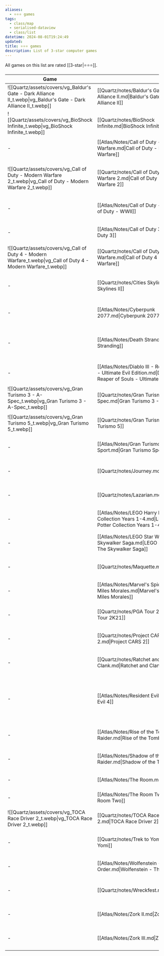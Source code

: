 ```yaml
---
aliases:
  - ⭐️⭐️⭐️ games
tags:
  - class/map
  - serialised-dataview
  - class/list
datetime: 2024-08-01T19:24:49
updated: 
title: ⭐️⭐️⭐️ games
description: List of 3-star computer games
---
```

All games on this list are rated [[3-star|⭐️⭐️⭐️]].

<!-- QueryToSerialize: table without id embed(link(thumbnail)) as Game, file.link as "", platform as Platform from #class/video-game where contains(rating, [[3-star]]) sort file.name -->
<!-- SerializedQuery: table without id embed(link(thumbnail)) as Game, file.link as "", platform as Platform from #class/video-game where contains(rating, [[3-star]]) sort file.name -->

| Game                                                                                                             |                                                                                                                               | Platform                                                                                                                                                                 |
| ---------------------------------------------------------------------------------------------------------------- | ----------------------------------------------------------------------------------------------------------------------------- | ------------------------------------------------------------------------------------------------------------------------------------------------------------------------ |
| ![[Quartz/assets/covers/vg_Baldur's Gate - Dark Alliance II_t.webp\|vg_Baldur's Gate - Dark Alliance II_t.webp]] | [[Quartz/notes/Baldur's Gate - Dark Alliance II.md\|Baldur's Gate - Dark Alliance II]]                                        | <ul><li>[[Quartz/notes/PlayStation 2.md\|PlayStation 2]]</li></ul>                                                                                                      |
| ![[Quartz/assets/covers/vg_BioShock Infinite_t.webp\|vg_BioShock Infinite_t.webp]]                               | [[Quartz/notes/BioShock Infinite.md\|BioShock Infinite]]                                                                      | <ul><li>[[Atlas/Notes/PlayStation 3.md\|PlayStation 3]]</li></ul>                                                                                                       |
| \-                                                                                                               | [[Atlas/Notes/Call of Duty - Modern Warfare.md\|Call of Duty - Modern Warfare]]                                               | <ul><li>[[Atlas/Notes/PlayStation 4.md\|PlayStation 4]]</li></ul>                                                                                                       |
| ![[Quartz/assets/covers/vg_Call of Duty - Modern Warfare 2_t.webp\|vg_Call of Duty - Modern Warfare 2_t.webp]]   | [[Quartz/notes/Call of Duty - Modern Warfare 2.md\|Call of Duty - Modern Warfare 2]]                                          | <ul><li>[[Atlas/Notes/PlayStation 3.md\|PlayStation 3]]</li><li>[[Atlas/Notes/PlayStation 4.md\|PlayStation 4]]</li></ul>                                              |
| \-                                                                                                               | [[Atlas/Notes/Call of Duty - WWII.md\|Call of Duty - WWII]]                                                                   | <ul><li>[[Atlas/Notes/PlayStation 4.md\|PlayStation 4]]</li></ul>                                                                                                       |
| \-                                                                                                               | [[Atlas/Notes/Call of Duty 3.md\|Call of Duty 3]]                                                                             | <ul><li>[[Nintendo Wii\|Nintendo Wii]]</li></ul>                                                                                                                        |
| ![[Quartz/assets/covers/vg_Call of Duty 4 - Modern Warfare_t.webp\|vg_Call of Duty 4 - Modern Warfare_t.webp]]   | [[Quartz/notes/Call of Duty 4 - Modern Warfare.md\|Call of Duty 4 - Modern Warfare]]                                          | <ul><li>[[Atlas/Notes/PlayStation 3.md\|PlayStation 3]]</li></ul>                                                                                                       |
| \-                                                                                                               | [[Quartz/notes/Cities Skylines II.md\|Cities Skylines II]]                                                                    | <ul><li>[[+/Microsoft Windows.md\|Microsoft Windows]]</li></ul>                                                                                                         |
| \-                                                                                                               | [[Atlas/Notes/Cyberpunk 2077.md\|Cyberpunk 2077]]                                                                             | <ul><li>[[Quartz/notes/PlayStation 5.md\|PlayStation 5]]</li></ul>                                                                                                      |
| \-                                                                                                               | [[Atlas/Notes/Death Stranding.md\|Death Stranding]]                                                                           | <ul><li>[[Atlas/Notes/PlayStation 4.md\|PlayStation 4]]</li><li>[[Quartz/notes/PlayStation 5.md\|PlayStation 5]]</li></ul>                                             |
| \-                                                                                                               | [[Atlas/Notes/Diablo III - Reaper of Souls - Ultimate Evil Edition.md\|Diablo III - Reaper of Souls - Ultimate Evil Edition]] | <ul><li>[[Atlas/Notes/PlayStation 4.md\|PlayStation 4]]</li></ul>                                                                                                       |
| ![[Quartz/assets/covers/vg_Gran Turismo 3 - A-Spec_t.webp\|vg_Gran Turismo 3 - A-Spec_t.webp]]                   | [[Quartz/notes/Gran Turismo 3 - A-Spec.md\|Gran Turismo 3 - A-Spec]]                                                          | <ul><li>[[Quartz/notes/PlayStation 2.md\|PlayStation 2]]</li></ul>                                                                                                      |
| ![[Quartz/assets/covers/vg_Gran Turismo 5_t.webp\|vg_Gran Turismo 5_t.webp]]                                     | [[Quartz/notes/Gran Turismo 5.md\|Gran Turismo 5]]                                                                            | <ul><li>[[Atlas/Notes/PlayStation 3.md\|PlayStation 3]]</li></ul>                                                                                                       |
| \-                                                                                                               | [[Atlas/Notes/Gran Turismo Sport.md\|Gran Turismo Sport]]                                                                     | <ul><li>[[Atlas/Notes/PlayStation 4.md\|PlayStation 4]]</li></ul>                                                                                                       |
| \-                                                                                                               | [[Quartz/notes/Journey.md\|Journey]]                                                                                          | <ul><li>[[Atlas/Notes/PlayStation 4.md\|PlayStation 4]]</li></ul>                                                                                                       |
| \-                                                                                                               | [[Quartz/notes/Lazarian.md\|Lazarian]]                                                                                        | <ul><li>[[Atlas/Notes/Commodore 64.md\|Commodore 64]]</li></ul>                                                                                                         |
| \-                                                                                                               | [[Atlas/Notes/LEGO Harry Potter Collection Years 1-4.md\|LEGO Harry Potter Collection Years 1-4]]                             | <ul><li>[[Atlas/Notes/PlayStation 4.md\|PlayStation 4]]</li></ul>                                                                                                       |
| \-                                                                                                               | [[Atlas/Notes/LEGO Star Wars - The Skywalker Saga.md\|LEGO Star Wars - The Skywalker Saga]]                                   | <ul><li>[[Quartz/notes/PlayStation 5.md\|PlayStation 5]]</li></ul>                                                                                                      |
| \-                                                                                                               | [[Quartz/notes/Maquette.md\|Maquette]]                                                                                        | <ul><li>[[Quartz/notes/PlayStation 5.md\|PlayStation 5]]</li></ul>                                                                                                      |
| \-                                                                                                               | [[Atlas/Notes/Marvel's Spider-Man - Miles Morales.md\|Marvel's Spider-Man - Miles Morales]]                                   | <ul><li>[[Quartz/notes/PlayStation 5.md\|PlayStation 5]]</li></ul>                                                                                                      |
| \-                                                                                                               | [[Quartz/notes/PGA Tour 2K21.md\|PGA Tour 2K21]]                                                                              | <ul><li>[[Atlas/Notes/PlayStation 4.md\|PlayStation 4]]</li></ul>                                                                                                       |
| \-                                                                                                               | [[Quartz/notes/Project CARS 2.md\|Project CARS 2]]                                                                            | <ul><li>[[Atlas/Notes/PlayStation 4.md\|PlayStation 4]]</li></ul>                                                                                                       |
| \-                                                                                                               | [[Quartz/notes/Ratchet and Clank.md\|Ratchet and Clank]]                                                                      | <ul><li>[[Atlas/Notes/PlayStation 4.md\|PlayStation 4]]</li></ul>                                                                                                       |
| \-                                                                                                               | [[Atlas/Notes/Resident Evil 4.md\|Resident Evil 4]]                                                                           | <ul><li>[[Nintendo Wii\|Nintendo Wii]]</li><li>[[Quartz/notes/PlayStation 5.md\|PlayStation 5]]</li><li>[[Atlas/Notes/PlayStation VR2.md\|PlayStation VR2]]</li></ul> |
| \-                                                                                                               | [[Atlas/Notes/Rise of the Tomb Raider.md\|Rise of the Tomb Raider]]                                                           | <ul><li>[[Atlas/Notes/PlayStation 4.md\|PlayStation 4]]</li></ul>                                                                                                       |
| \-                                                                                                               | [[Atlas/Notes/Shadow of the Tomb Raider.md\|Shadow of the Tomb Raider]]                                                       | <ul><li>[[Atlas/Notes/PlayStation 4.md\|PlayStation 4]]</li></ul>                                                                                                       |
| \-                                                                                                               | [[Atlas/Notes/The Room.md\|The Room]]                                                                                         | <ul><li>[[iOS\|iOS]]</li></ul>                                                                                                                                          |
| \-                                                                                                               | [[Atlas/Notes/The Room Two.md\|The Room Two]]                                                                                 | <ul><li>[[iOS\|iOS]]</li></ul>                                                                                                                                          |
| ![[Quartz/assets/covers/vg_TOCA Race Driver 2_t.webp\|vg_TOCA Race Driver 2_t.webp]]                             | [[Quartz/notes/TOCA Race Driver 2.md\|TOCA Race Driver 2]]                                                                    | <ul><li>[[Quartz/notes/PlayStation 2.md\|PlayStation 2]]</li></ul>                                                                                                      |
| \-                                                                                                               | [[Quartz/notes/Trek to Yomi.md\|Trek to Yomi]]                                                                                | <ul><li>[[Quartz/notes/PlayStation 5.md\|PlayStation 5]]</li></ul>                                                                                                      |
| \-                                                                                                               | [[Atlas/Notes/Wolfenstein - The New Order.md\|Wolfenstein - The New Order]]                                                   | <ul><li>[[Atlas/Notes/PlayStation 4.md\|PlayStation 4]]</li></ul>                                                                                                       |
| \-                                                                                                               | [[Quartz/notes/Wreckfest.md\|Wreckfest]]                                                                                      | <ul><li>[[Quartz/notes/PlayStation 5.md\|PlayStation 5]]</li></ul>                                                                                                      |
| \-                                                                                                               | [[Atlas/Notes/Zork II.md\|Zork II]]                                                                                           | <ul><li>[[Atlas/Notes/Commodore 64.md\|Commodore 64]]</li></ul>                                                                                                         |
| \-                                                                                                               | [[Atlas/Notes/Zork III.md\|Zork III]]                                                                                         | <ul><li>[[Atlas/Notes/Commodore 64.md\|Commodore 64]]</li></ul>                                                                                                         |
<!-- SerializedQuery END -->

